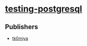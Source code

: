 # [testing-postgresql](https://pypi.org/project/testing-postgresql)



## Publishers
- [tk0miya](https://pypi.org/user/tk0miya)


